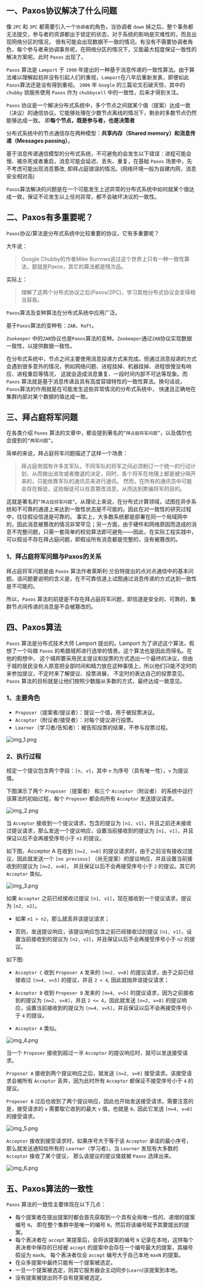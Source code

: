 ## 一、Paxos协议解决了什么问题

像 `2PC` 和 `3PC` 都需要引入一个`协调者`的角色，当协调者 `down` 掉之后，整个事务都无法提交，参与者的资源都出于锁定的状态，对于系统的影响是灾难性的，而且出现网络分区的情况，
很有可能会出现数据不一致的情况。有没有不需要协调者角色，每个参与者来协调事务呢，在网络分区的情况下，又能最大程度保证一致性的解决方案呢。此时 `Paxos` 出现了。

`Paxos` 算法是 `Lamport` 于 `1990` 年提出的一种基于消息传递的一致性算法。由于算法难以理解起初并没有引起人们的重视，`Lamport`在八年后重新发表，即便如此`Paxos`算法还是没有得到重视。
`2006` 年 `Google` 的三篇论文石破天惊，其中的 `chubby` 锁服务使用 `Paxos` 作为 `chubbycell` 中的一致性，后来才得到关注。

`Paxos` 协议是一个解决分布式系统中，多个节点之间就某个值（提案）达成一致（决议）的通信协议。它能够处理在少数节点离线的情况下，剩余的多数节点仍然能够达成一致。
即**每个节点，既是参与者，也是决策者**

分布式系统中的节点通信存在两种模型：**共享内存（Shared memory）**和**消息传递（Messages passing）**。

基于消息传递通信模型的分布式系统，不可避免的会发生以下错误：进程可能会慢、被杀死或者重启，消息可能会延迟、丢失、重复，在基础 `Paxos` 场景中，先不考虑可能出现消息篡改,
即拜占庭错误的情况。(网络环境一般为自建内网，消息安全相对高)

`Paxos`算法解决的问题是在一个可能发生上述异常的分布式系统中如何就某个值达成一致，保证不论发生以上任何异常，都不会破坏决议的一致性。

## 二、Paxos有多重要呢？

`Paxos`协议/算法是分布式系统中比较重要的协议，它有多重要呢？

大牛说：

> Google Chubby的作者Mike Burrows说过这个世界上只有一种一致性算法，那就是Paxos，其它的算法都是残次品。

实际上：

> 理解了这两个分布式协议之后(Paxos/2PC)，学习其他分布式协议会变得相当容易。

`Paxos`算法及变种算法在分布式系统中应用广泛。

基于`Paxos`算法的变种有：`ZAB`、`Raft`。

`Zookeeper` 中的`ZAB`协议也是`Paxos`算法的变种。`Zookeeper`通过`ZAB`协议实现数据一致性，以提供数据一致性。

在分布式系统中，节点之间主要使用消息投递方式来完成。但通过消息投递的方式会遇到很多意外的情况，例如网络问题、进程挂掉、机器挂掉、进程很慢没有响应、进程重启等情况，
这就会造成消息重复、一段时间内部不可达等现象。而 `Paxos` 算法就是基于消息传递且具有高度容错特性的一致性算法。换句话说，`Paxos`算法的作用就是在可能发生这些异常情况的分布式系统中，
快速且正确地在集群内部对某个数据的值达成一致。

## 三、拜占庭将军问题

在各类介绍 `Paxos` 算法的文章中，都会提到著名的`“拜占庭将军问题”`，以及偶尔也会提到的`“两军问题”`。

简单的来说，拜占庭将军问题描述了这样一个场景：

> 拜占庭帝国有许多支军队，不同军队的将军之间必须制订一个统一的行动计划，从而做出进攻或者撤退的决定，同时，各个将军在地理上都是被分隔开来的，只能依靠军队的通讯员来进行通讯。
> 然而，在所有的通讯员中可能会存在叛徒，这些叛徒可以任意篡改消息，从而达到欺骗将军的目的。

这就是著名的`“拜占廷将军问题”`。从理论上来说，在分布式计算领域，试图在异步系统和不可靠的通道上来达到一致性状态是不可能的。因此在对一致性的研究过程中，往往假设信道是可靠的。
事实上，大多数系统都是部署在同一个局域网中的，因此消息被篡改的情况非常罕见；另一方面，由于硬件和网络原因而造成的消息不完整问题，只需一套简单的校验算法即可避免——因此，在实际工程实践中，
可以假设不存在拜占庭问题，即假设所有消息都是完整的，没有被篡改的。

### 1、拜占庭将军问题与Paxos的关系

拜占庭将军问题是由 `Paxos` 算法作者莱斯利·兰伯特提出的点对点通信中的基本问题。该问题要说明的含义是，在不可靠信道上试图通过消息传递的方式达到一致性是不可能的。

所以，`Paxos` 算法的前提是不存在拜占庭将军问题，即信道是安全的、可靠的，集群节点间传递的消息是不会被篡改的。

## 四、Paxos算法

`Paxos` 算法是分布式技术大师 Lamport 提出的。Lamport 为了讲述这个算法，假想了一个叫做 `Paxos` 的希腊城邦进行选举的情景。这个算法也是因此而得名。在他的假想中，
这个城邦要采用民主提议和投票的方式选出一个最终的决议，但由于城的居民没有人原意把全部时间和精力放在这种事情上，所以他们只能不定时的来参加提议，不定时来了解提议、投票进展，
不定时的表达自己的投票意见。 `Paxos` 算法的目标就是让他们按照少数服从多数的方式，最终达成一致意见。

### 1、主要角色

* `Proposer`（提案者/提议者）：提议一个值，用于被投票决议。
* `Acceptor`（附议者/接受者）：对每个提议进行投票。
* `Learner`（学习者/告知者）：被告知投票的结果，不参与投票过程。

![img_1.png](img_1.png)

### 2、执行过程

规定一个提议包含两个字段：`[n, v]`，其中 `n` 为序号（具有唯一性），`v` 为提议值。

下图演示了两个 `Proposer`（提案者） 和三个 `Acceptor`（附议者） 的系统中运行该算法的初始过程，每个 `Proposer` 都会向所有 `Acceptor` 发送提议请求。

![img_2.png](img_2.png)

当 `Acceptor` 接收到一个提议请求，包含的提议为 `[n1, v1]`，并且之前还未接收过提议请求，那么发送一个提议响应，设置当前接收到的提议为 `[n1, v1]`，并且保证以后不会再接受序号小于 `n1` 的提议。

如下图，Acceptor A 在收到 `[n=2, v=8]` 的提议请求时，由于之前没有接收过提议，因此就发送一个 `[no previous]` （尚无提案）的提议响应，并且设置当前接收到的提议为 `[n=2, v=8]`，
并且保证以后不会再接受序号小于 `2` 的提议。其它的 `Acceptor` 类似。

![img_3.png](img_3.png)

如果 `Acceptor` 之前已经接收过提议 `[n1, v1]`，现在接收到一个提议请求，提议为 `[n2, v2]`。

* 如果 `n1 > n2`，那么就丢弃该提议请求；

* 否则，发送提议响应，该提议响应包含之前已经接收过的提议 `[n1, v1]`，设置当前接收到的提议为 `[n2, v2]`，并且保证以后不会再接受序号小于 `n2` 的提议。



如下图:

* `Acceptor C` 收到 `Proposer A` 发来的 `[n=2, v=8]` 的提议请求，由于之前已经接收过 `[n=4, v=5]` 的提议，并且 `2 < 4`, 因此就抛弃该提议请求；

* `Acceptor B` 收到 `Proposer B` 发来的 `[n=4, v=5]` 的提议请求，因为之前接收到的提议为 `[n=2, v=8]`，并且 `2 <= 4`，因此就发送 `[n=2, v=8]` 的提议响应，设置当前接收到的提议为 `[n=4, v=5]`，并且保证以后不会再接受序号小于 `4` 的提议。

* `Acceptor A` 类似。

![img_4.png](img_4.png)

当一个 `Proposer` 接收到超过一半 `Acceptor` 的提议响应时，就可以发送接受请求。

`Proposer A` 接收到两个提议响应之后，就发送 `[n=2, v=8]` 接受请求。该接受请求会被所有 `Acceptor` 丢弃，因为此时所有 `Acceptor` 都保证不接受序号小于 `4` 的提议。

`Proposer B` 过后也收到了两个提议响应，因此也开始发送接受请求。需要注意的是，接受请求的 `v` 需要取它收到的最大 `v` 值，也就是 `8。`因此它发送 `[n=4, v=8]` 的接受请求。

![img_5.png](img_5.png)

`Acceptor` 接收到接受请求时，如果序号大于等于该 `Acceptor` 承诺的最小序号，那么就发送通知给所有的 `Learner`（学习者）。当 `Learner` 发现有大多数的 `Acceptor` 接收了某个提议，
那么该提议的提议值就被 `Paxos` 选择出来。

![img_6.png](img_6.png)

## 五、Paxos算法的一致性

`Paxos` 算法的一致性主要体现在以下几点：

* 每个提案者在提出提案时都会首先获取到一个具有全局唯一性的、递增的提案编号 `N`， 即在整个集群中是唯一的编号 `N`，然后将该编号赋予其要提出的提案。
* 每个表决者在 `accept` 某提案后，会将该提案的编号 `N` 记录在本地，这样每个表决者中保存的已经被 `accept` 的提案中会存在一个编号最大的提案，其编号假设为 `maxN`。
每个表决者仅会 `accept` 编号大于自己本地 `maxN` 的提案。
* 在众多提案中最终只能有一个提案被选定。
* 一旦一个提案被选定，则其它服务器会主动同步(`Learn`)该提案到本地。
* 没有提案被提出则不会有提案被选定。